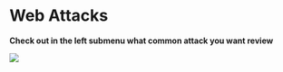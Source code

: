 # Web Attacks

**Check out in the left submenu what common attack you want review**

![](../../.gitbook/assets/y7ipicwvp5d41\[1].png)
